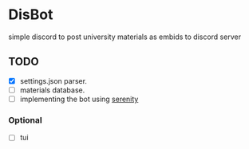 # DisBot
simple discord to post university materials as embids to discord server


## TODO
- [x] settings.json parser.
- [ ] materials database.
- [ ] implementing the bot using [serenity](https://github.com/serenity-rs/serenity)

### Optional
- [ ] tui
